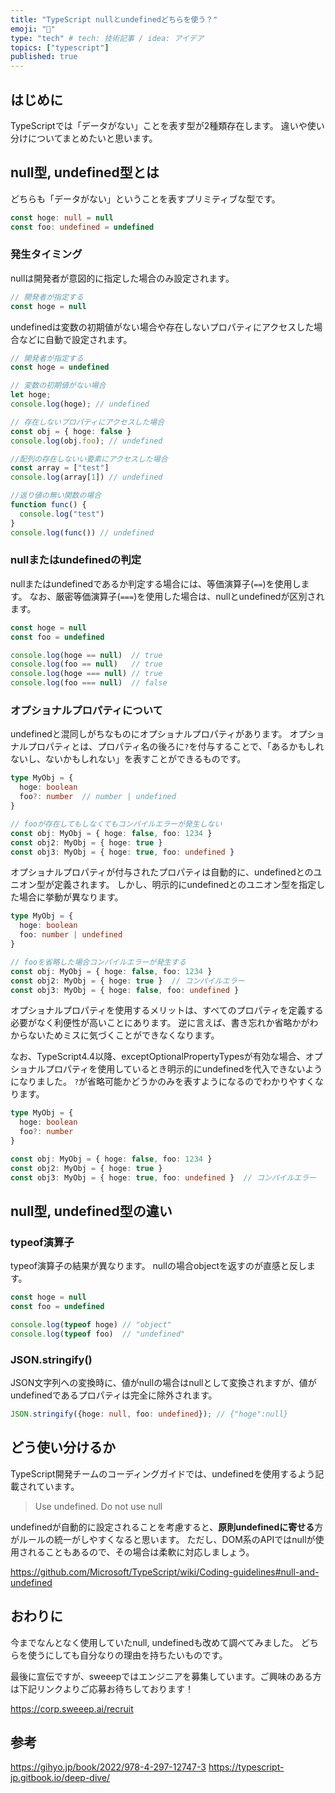 ```yaml
---
title: "TypeScript nullとundefinedどちらを使う？"
emoji: "🐙"
type: "tech" # tech: 技術記事 / idea: アイデア
topics: ["typescript"]
published: true
---
```


## はじめに
TypeScriptでは「データがない」ことを表す型が2種類存在します。
違いや使い分けについてまとめたいと思います。


## null型, undefined型とは
どちらも「データがない」ということを表すプリミティブな型です。
```ts
const hoge: null = null
const foo: undefined = undefined
```

### 発生タイミング
nullは開発者が意図的に指定した場合のみ設定されます。
```ts
// 開発者が指定する
const hoge = null
```

undefinedは変数の初期値がない場合や存在しないプロパティにアクセスした場合などに自動で設定されます。
```ts
// 開発者が指定する
const hoge = undefined

// 変数の初期値がない場合
let hoge;
console.log(hoge); // undefined

// 存在しないプロパティにアクセスした場合
const obj = { hoge: false }
console.log(obj.foo); // undefined

//配列の存在しないい要素にアクセスした場合
const array = ["test"]
console.log(array[1]) // undefined

//返り値の無い関数の場合
function func() {
  console.log("test")
}
console.log(func()) // undefined
```

### nullまたはundefinedの判定
nullまたはundefinedであるか判定する場合には、等価演算子(`==`)を使用します。
なお、厳密等価演算子(`===`)を使用した場合は、nullとundefinedが区別されます。
```ts
const hoge = null
const foo = undefined

console.log(hoge == null)  // true
console.log(foo == null)   // true
console.log(hoge === null) // true
console.log(foo === null)  // false

```

### オプショナルプロパティについて
undefinedと混同しがちなものにオプショナルプロパティがあります。
オプショナルプロパティとは、プロパティ名の後ろに`?`を付与することで、「あるかもしれないし、ないかもしれない」を表すことができるものです。
```ts
type MyObj = {
  hoge: boolean
  foo?: number  // number | undefined
}

// fooが存在してもしなくてもコンパイルエラーが発生しない
const obj: MyObj = { hoge: false, foo: 1234 }
const obj2: MyObj = { hoge: true }
const obj3: MyObj = { hoge: true, foo: undefined }
```

オプショナルプロパティが付与されたプロパティは自動的に、undefinedとのユニオン型が定義されます。
しかし、明示的にundefinedとのユニオン型を指定した場合に挙動が異なります。
```ts
type MyObj = {
  hoge: boolean
  foo: number | undefined
}

// fooを省略した場合コンパイルエラーが発生する
const obj: MyObj = { hoge: false, foo: 1234 }
const obj2: MyObj = { hoge: true }  // コンパイルエラー
const obj3: MyObj = { hoge: false, foo: undefined }
```

オプショナルプロパティを使用するメリットは、すべてのプロパティを定義する必要がなく利便性が高いことにあります。
逆に言えば、書き忘れか省略かがわからないためミスに気づくことができなくなります。

なお、TypeScript4.4以降、exceptOptionalPropertyTypesが有効な場合、オプショナルプロパティを使用しているとき明示的にundefinedを代入できないようになりました。
`?`が省略可能かどうかのみを表すようになるのでわかりやすくなります。
```ts
type MyObj = {
  hoge: boolean
  foo?: number
}

const obj: MyObj = { hoge: false, foo: 1234 }
const obj2: MyObj = { hoge: true }
const obj3: MyObj = { hoge: true, foo: undefined }  // コンパイルエラー
```


## null型, undefined型の違い
### typeof演算子
typeof演算子の結果が異なります。
nullの場合objectを返すのが直感と反します。
```ts
const hoge = null
const foo = undefined

console.log(typeof hoge) // "object"
console.log(typeof foo)  // "undefined"
```

### JSON.stringify()
JSON文字列への変換時に、値がnullの場合はnullとして変換されますが、値がundefinedであるプロパティは完全に除外されます。
```ts
JSON.stringify({hoge: null, foo: undefined}); // {"hoge":null}
```


## どう使い分けるか
TypeScript開発チームのコーディングガイドでは、undefinedを使用するよう記載されています。
> Use undefined. Do not use null

undefinedが自動的に設定されることを考慮すると、**原則undefinedに寄せる**方がルールの統一がしやすくなると思います。
ただし、DOM系のAPIではnullが使用されることもあるので、その場合は柔軟に対応しましょう。

https://github.com/Microsoft/TypeScript/wiki/Coding-guidelines#null-and-undefined

## おわりに
今までなんとなく使用していたnull, undefinedも改めて調べてみました。
どちらを使うにしても自分なりの理由を持ちたいものです。

最後に宣伝ですが、sweeepではエンジニアを募集しています。ご興味のある方は下記リンクよりご応募お待ちしております！

https://corp.sweeep.ai/recruit

## 参考
https://gihyo.jp/book/2022/978-4-297-12747-3
https://typescript-jp.gitbook.io/deep-dive/
